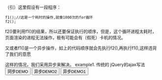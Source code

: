
（引）这里假设有一段程序：

	f1();//这是一个耗时的操作,就像1000次的for循环
    f2();

f2()要利用f1()的结果，所以还要保证执行的顺序，但是，这个循环进程太耗时，页面渲染的进程无法操作，极有可能会有（假死）卡机的情况。

又或者f1()是一个异步操作，如上的代码顺序就会先执行f2(),再执行f1(),这样违背了我们的意愿

这样的情况，我们采用异步来解决。
example1.
	<span>传统的 jQuery的ajax写法</span>
	<script>
		$.ajax({
			url:'test.html',
			success:function(){

			},
			error:function(){

			}
		})
		
		//我们希望在一个回调函数中执行后面的代码，其实deferred就是起这样作用的
		$.when($.ajax('test.html'),$.ajax('test2.html'))
		.done(function(){
			//请求成功后，执行这里
			alert();
		}).fail(function(){
			//失败，执行这里
			alert();
		})
		//此时在函数wait()中就是一个耗时的操作，但仅仅是一个普通的函数,但这样的写法是无法起到回调的作用的，因为
		//$.when()的参数只能是deferred对象
		var wait = function(){
			var t = function(){
				console.log('over');
				
			}
			setTimeout(t,5000);
		}
		$.when(wait()).done().fail();

		//将wait()改写
		var a = $.Deferred();
		var wait = function(a){
			var t = function(){
				console.log('over');
				a.resolve();
				// 改变deferred对象的执行状态,当执行 a.resolve()的时候，任何通过deferred.then或者deferred.done添加的callback
				// 都会被调用,回调函数的执行顺序和被添加的顺序是一样的，传递给 deferred.resolve() 的 args 参数，会传给每个回调函数。当延迟对象进入 resolved 状态后，再添加的任何 doneCallbacks，当它们被添加时，就会被立刻执行，并带上传入给 .resolve()的参数
			}
			setTimeout(t,5000);
			return a;
		}
		$.wait(a).done().fail();


		/*详细说明deferred的三种状态：   

			未完成，已完成，已失败
			deferred.resolve() 由未完成到已完成
			deferred.reject() 由未完成到已失败

		*/
		// 这时候如果这样写
		$.wait(a).done().fail();
		a.resolve();
		//这时候了末尾的a.resolve()改变了a 的状态，导致done()方法立刻执行，so 引出deferred.promise(),这个对象只返回和状态，后者只开放与改变执行状态无关的方法，从而使得deferred对象在外部不可随意改变

		//再次改写wait()
		var wait = function(a){
			var t = function(){
				console.log('over');
				a.resolve();
				// 改变deferred对象的执行状态,当执行 a.resolve()的时候，任何通过deferred.then或者deferred.done添加的callback
				// 都会被调用,回调函数的执行顺序和被添加的顺序是一样的，传递给 deferred.resolve() 的 args 参数，会传给每个回调函数。当延迟对象进入 resolved 状态后，再添加的任何 doneCallbacks，当它们被添加时，就会被立刻执行，并带上传入给 .resolve()的参数
			}
			setTimeout(t,5000);
			return a.promise();
		}

		//but...........,有一个更好的办法，将deferred对象变成wait()函数的内部对象
		var wait= function(){

			var a = $.Deferred();
			var test = function(){
				console.log('----');
				a.resolve();
			}
			setTimeout(test,5000);
			return a.promise();
		}

		//还有方法防止执行状态被改变，利用deferred对象的构造函数
		$.Deferred(wait).then();

		//maybe the last one

		var a = $.Deferred();
		var wait = function(a){
			var test = function(){
				console.log('----');
				a.resolve();
			}
			setTimeout(test,5000);
			
		}
		a.promise(wait);//在wait对象上部署Deferred接口
		wait.then();
		wait(a);
		//$.when() 为多个操作指定回调，$.then()就是$.done()和$.fail()合在一起写的

		//deferred 主要解决回调函数的部署，它与$.ajax的设计各有不同


	</script>
</body>
</html>


example2
<!DOCTYPE html>
<html>
<head>
    <title>setTimeout的异步</title>
</head>
<script src="http://codeorigin.jquery.com/jquery-1.10.2.min.js"></script>
<script>
	var updateSync = function() {
		for (var i = 0; i < 10000; i++) {
			$('#js_output').text(i);
		}
	}
    var wait = function(){
        var d = $.Deferred();
        var i = 0;
        function updateLater() {
            $('#js_output').text(i++);
            if (i < 100) {
                setTimeout(updateLater, 0);
            }
            if(i===100){
                d.resolve();//
            }

        }
        updateLater();
        return d.promise();
    }
    var updateAsyncBack = function(){
        $.when(wait()).done(function(){
            alert('over here ,there is callback');
        });
    }
    // var updateAsync = function() {
        
    //     var i = 0;
    //     function updateLater() {
    //         $('#js_output').text(i++);
    //         if (i < 100) {
    //             setTimeout(updateLater, 0);
    //         }
    //         if(i===100){
    //             d.resolve();//
    //         }

    //     }
    //     updateLater();
    // }
</script>
<body>
<button onclick="updateSync()">同步DEMO</button>
<button onclick="updateAsyncBack()">异步DEMO2</button>
<button onclick="updateAsync()">异步DEMO1</button>
<div id="js_output"></div>
</body>
</html>
